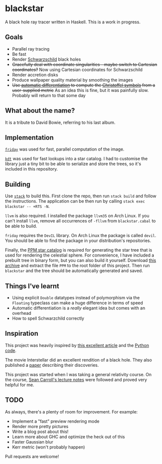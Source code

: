 # blackstar
A black hole ray tracer written in Haskell. This is a work in progress.

## Goals
* Parallel ray tracing
* Be fast
* Render [Schwarzschild](https://en.wikipedia.org/wiki/Schwarzschild_metric) black holes
* ~~Gracefully deal with coordinate singularities - maybe switch to Cartesian coordinates?~~ Now using Cartesian coordinates for Schwarzschild
* Render accretion disks
* Produce wallpaper quality material by smoothing the images
* ~~Use [automatic differentiation](https://en.wikipedia.org/wiki/Automatic_differentiation) to compute the [Christoffel symbols](https://en.wikipedia.org/wiki/Levi-Civita_connection#Christoffel_symbols) from a user-supplied metric~~ As an idea this is fine, but it was painfully slow. Probably will return to that some day

## What about the name?
It is a tribute to David Bowie, referring to his last album.

## Implementation
[`friday`](https://hackage.haskell.org/package/friday) was used for fast, parallel computation of the image.

[`kdt`](https://hackage.haskell.org/package/kdt) was used for fast lookups into a star catalog. I had to customise the library just a tiny bit to be able to serialize and store the trees, so it's included in this repository.

## Building
Use [`stack`](http://docs.haskellstack.org/en/stable/README/) to build this. First clone the repo, then run `stack build` and follow the instructions. The application can be then run by calling `stack exec blackstar -- +RTS -N`.

`llvm` is also required. I installed the package `llvm35` on Arch Linux. If you can't install `llvm`, remove all occurrences of `-fllvm` from `blackstar.cabal` to be able to build.

`friday` requires the `DevIL` library. On Arch Linux the package is called `devil`. You should be able to find the package in your distribution's repositories.

Finally, the [PPM star catalog](http://tdc-www.harvard.edu/software/catalogs/ppm.html) is required for generating the star tree that is used for rendering the celestial sphere. For convenience, I have included a prebuilt tree in binary form, but you can also build it yourself. Download [this archive](http://tdc-www.harvard.edu/software/catalogs/ppm.tar.gz) and extract the file `PPM` to the root folder of this project. Then run `blackstar` and the tree should be automatically generated and saved.

## Things I've learnt
* Using explicit `Double` datatypes instead of polymorphism via the `Floating` typeclass can make a huge difference in terms of speed
* Automatic differentiation is a *really* elegant idea but comes with an overhead
* How to spell Schwarzchild correctly

## Inspiration
This project was heavily inspired by [this excellent article](http://rantonels.github.io/starless/) and the [Python code](http://github.com/rantonels/starless).

The movie Interstellar did an excellent rendition of a black hole. They also published a [paper](http://iopscience.iop.org/article/10.1088/0264-9381/32/6/065001) describing their discoveries.

This project was started when I was taking a general relativity course. On the course, [Sean Carroll's lecture notes](http://arxiv.org/pdf/gr-qc/9712019.pdf) were followed and proved very helpful for me.

## TODO
As always, there's a plenty of room for improvement. For example:

* Implement a "fast" preview rendering mode
* Render more pretty pictures
* Write a blog post about this!
* Learn more about GHC and optimize the heck out of this
* Faster Gaussian blur
* Kerr metric (won't probably happen)

Pull requests are welcome!
